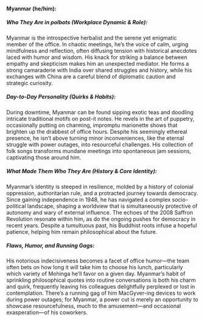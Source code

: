 #### Myanmar (he/him):  

##### Who They Are in *polbots* (Workplace Dynamic & Role):  
Myanmar is the introspective herbalist and the serene yet enigmatic member of the office. In chaotic meetings, he’s the voice of calm, urging mindfulness and reflection, often diffusing tension with historical anecdotes laced with humor and wisdom. His knack for striking a balance between empathy and skepticism makes him an unexpected mediator. He forms a strong camaraderie with India over shared struggles and history, while his exchanges with China are a careful blend of diplomatic caution and strategic curiosity.

##### Day-to-Day Personality (Quirks & Habits):  
During downtime, Myanmar can be found sipping exotic teas and doodling intricate traditional motifs on post-it notes. He revels in the art of puppetry, occasionally putting on charming, impromptu marionette shows that brighten up the drabbest of office hours. Despite his seemingly ethereal presence, he isn’t above turning minor inconveniences, like the eternal struggle with power outages, into resourceful challenges. His collection of folk songs transforms mundane meetings into spontaneous jam sessions, captivating those around him.

##### What Made Them Who They Are (History & Core Identity):  
Myanmar’s identity is steeped in resilience, molded by a history of colonial oppression, authoritarian rule, and a protracted journey towards democracy. Since gaining independence in 1948, he has navigated a complex socio-political landscape, shaping a worldview that is simultaneously protective of autonomy and wary of external influence. The echoes of the 2008 Saffron Revolution resonate within him, as do the ongoing pushes for democracy in recent years. Despite a tumultuous past, his Buddhist roots infuse a hopeful patience, helping him remain philosophical about the future.

##### Flaws, Humor, and Running Gags:  
His notorious indecisiveness becomes a facet of office humor—the team often bets on how long it will take him to choose his lunch, particularly which variety of Mohinga he’ll favor on a given day. Myanmar’s habit of sprinkling philosophical quotes into routine conversations is both his charm and quirk, frequently leaving his colleagues delightfully perplexed or lost in contemplation. There’s a running gag of him MacGyver-ing devices to work during power outages; for Myanmar, a power cut is merely an opportunity to showcase resourcefulness, much to the amusement—and occasional exasperation—of his coworkers.